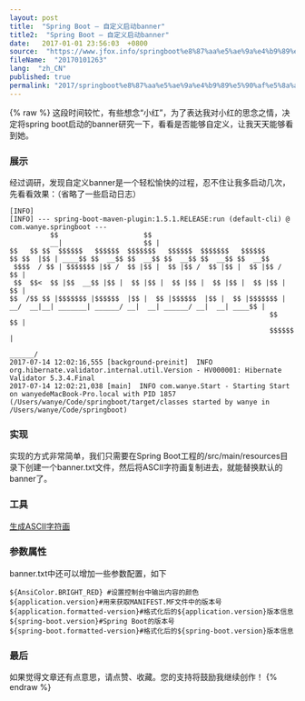 ```yaml
---
layout: post
title:  "Spring Boot – 自定义启动banner"
title2:  "Spring Boot – 自定义启动banner"
date:   2017-01-01 23:56:03  +0800
source:  "https://www.jfox.info/springboot%e8%87%aa%e5%ae%9a%e4%b9%89%e5%90%af%e5%8a%a8banner.html"
fileName:  "20170101263"
lang:  "zh_CN"
published: true
permalink: "2017/springboot%e8%87%aa%e5%ae%9a%e4%b9%89%e5%90%af%e5%8a%a8banner.html"
---
```

{% raw %}
这段时间较忙，有些想念“小红”，为了表达我对小红的思念之情，决定将spring boot启动的banner研究一下，看看是否能够自定义，让我天天能够看到她。

### 展示

经过调研，发现自定义banner是一个轻松愉快的过程，忍不住让我多启动几次，先看看效果：（省略了一些启动日志）

    [INFO] 
    [INFO] --- spring-boot-maven-plugin:1.5.1.RELEASE:run (default-cli) @ com.wanye.springboot ---
              $$                     $$
              __|                    $$ |
    $$   $$ $$  $$$$$$   $$$$$$  $$$$$$$   $$$$$$  $$$$$$$   $$$$$$
    $$ $$  |$$ | ____$$ $$  __$$ $$  __$$ $$  __$$ $$  __$$ $$  __$$
     $$$$  / $$ | $$$$$$$ |$$ /  $$ |$$ |  $$ |$$ /  $$ |$$ |  $$ |$$ /  $$ |
     $$  $$<  $$ |$$  __$$ |$$ |  $$ |$$ |  $$ |$$ |  $$ |$$ |  $$ |$$ |  $$ |
    $$  /$$ $$ |$$$$$$$ |$$$$$$  |$$ |  $$ |$$$$$$  |$$ |  $$ |$$$$$$$ |
    __/  __|__| _______| ______/ __|  __| ______/ __|  __| ____$$ |
                                                                    $$   $$ |
                                                                    $$$$$$  |
                                                                     ______/
    2017-07-14 12:02:16,555 [background-preinit]  INFO org.hibernate.validator.internal.util.Version - HV000001: Hibernate Validator 5.3.4.Final
    2017-07-14 12:02:21,038 [main]  INFO com.wanye.Start - Starting Start on wanyedeMacBook-Pro.local with PID 1857 (/Users/wanye/Code/springboot/target/classes started by wanye in /Users/wanye/Code/springboot)
    

### 实现

实现的方式非常简单，我们只需要在Spring Boot工程的/src/main/resources目录下创建一个banner.txt文件，然后将ASCII字符画复制进去，就能替换默认的banner了。

### 工具

[生成ASCII字符画](https://www.jfox.info/go.php?url=http://patorjk.com/software/taag/#p=display&amp;f=Big%20Money-nw&amp;t=xiaohong)

### 参数属性

banner.txt中还可以增加一些参数配置，如下

    ${AnsiColor.BRIGHT_RED} #设置控制台中输出内容的颜色
    ${application.version}#用来获取MANIFEST.MF文件中的版本号
    ${application.formatted-version}#格式化后的${application.version}版本信息
    ${spring-boot.version}#Spring Boot的版本号
    ${spring-boot.formatted-version}#格式化后的${spring-boot.version}版本信息

### 最后

如果觉得文章还有点意思，请点赞、收藏。您的支持将鼓励我继续创作！
{% endraw %}